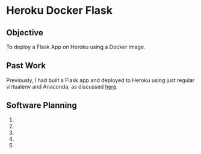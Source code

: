 # Heroku Docker Flask

## Objective

To deploy a Flask App on Heroku using a Docker image.

## Past Work

Previously, I had built a Flask app and deployed to Heroku using just regular virtualenv and Anaconda, as discussed [here](https://github.com/LinkNLearn/homedataflask).

## Software Planning

1. 
2. 
3. 
4. 
5. 